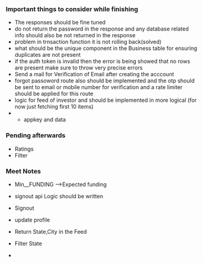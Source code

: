 ### Important things to consider while finishing

- The responses should be fine tuned 
- do not return the password in the response and any database related info should also be  not returned in the response
- problem in trnsaction function it is not rolling back(solved)
- what should be the unique component in the Business table for ensuring duplicates are not present 
- if the auth token is invalid then the error is being showed that no rows are present make sure to throw very precise errors
- Send a mail for Verification of Email after creating the acccount
- forgot passoword route also should be implemented and the otp should be sent to email or mobile number for verification and a rate limiter should be applied for this route
- logic for feed of investor and should be implemented in more logical (for now just fetching first 10 items)
- - appkey and data
  

### Pending afterwards
- Ratings
- Filter

  
### Meet Notes

- Min__FUNDING -->Expected  funding 
- signout api Logic should be written
- Signout 
- update profile
- Return State,City in the Feed
- Filter State

- 